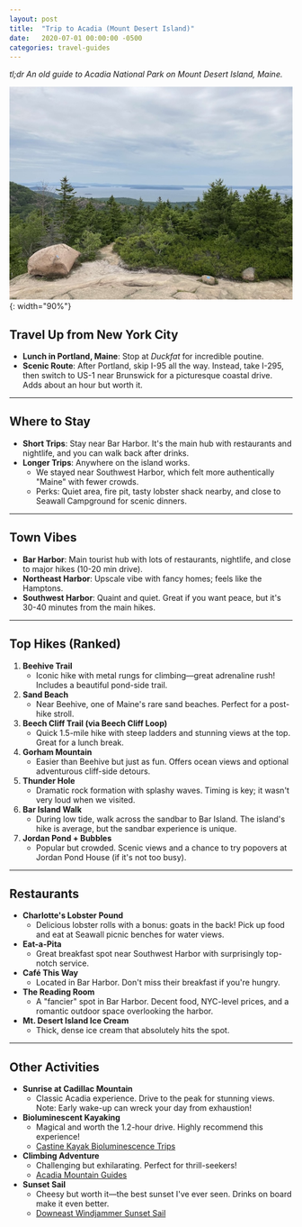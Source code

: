```yaml
---
layout: post
title:  "Trip to Acadia (Mount Desert Island)"
date:   2020-07-01 00:00:00 -0500
categories: travel-guides
---
```

*tl;dr An old guide to Acadia National Park on Mount Desert Island, Maine.*

![Acadia view from hike](/assets/images/acadia-web.jpeg){: width="90%"}

## Travel Up from New York City  
- **Lunch in Portland, Maine**: Stop at *Duckfat* for incredible poutine.  
- **Scenic Route**: After Portland, skip I-95 all the way. Instead, take I-295, then switch to US-1 near Brunswick for a picturesque coastal drive. Adds about an hour but worth it.  

---

## Where to Stay  
- **Short Trips**: Stay near Bar Harbor. It's the main hub with restaurants and nightlife, and you can walk back after drinks.  
- **Longer Trips**: Anywhere on the island works.  
  - We stayed near Southwest Harbor, which felt more authentically "Maine" with fewer crowds.  
  - Perks: Quiet area, fire pit, tasty lobster shack nearby, and close to Seawall Campground for scenic dinners.  

---

## Town Vibes  
- **Bar Harbor**: Main tourist hub with lots of restaurants, nightlife, and close to major hikes (10-20 min drive).  
- **Northeast Harbor**: Upscale vibe with fancy homes; feels like the Hamptons.  
- **Southwest Harbor**: Quaint and quiet. Great if you want peace, but it's 30-40 minutes from the main hikes.  

---

## Top Hikes (Ranked)  
1. **Beehive Trail**  
   - Iconic hike with metal rungs for climbing—great adrenaline rush! Includes a beautiful pond-side trail.  
2. **Sand Beach**  
   - Near Beehive, one of Maine's rare sand beaches. Perfect for a post-hike stroll.  
3. **Beech Cliff Trail (via Beech Cliff Loop)**  
   - Quick 1.5-mile hike with steep ladders and stunning views at the top. Great for a lunch break.  
4. **Gorham Mountain**  
   - Easier than Beehive but just as fun. Offers ocean views and optional adventurous cliff-side detours.  
5. **Thunder Hole**  
   - Dramatic rock formation with splashy waves. Timing is key; it wasn't very loud when we visited.  
6. **Bar Island Walk**  
   - During low tide, walk across the sandbar to Bar Island. The island's hike is average, but the sandbar experience is unique.  
7. **Jordan Pond + Bubbles**  
   - Popular but crowded. Scenic views and a chance to try popovers at Jordan Pond House (if it's not too busy).  

---

## Restaurants  
- **Charlotte's Lobster Pound**  
  - Delicious lobster rolls with a bonus: goats in the back! Pick up food and eat at Seawall picnic benches for water views.  
- **Eat-a-Pita**  
  - Great breakfast spot near Southwest Harbor with surprisingly top-notch service.  
- **Café This Way**  
  - Located in Bar Harbor. Don't miss their breakfast if you're hungry.  
- **The Reading Room**  
  - A "fancier" spot in Bar Harbor. Decent food, NYC-level prices, and a romantic outdoor space overlooking the harbor.  
- **Mt. Desert Island Ice Cream**  
  - Thick, dense ice cream that absolutely hits the spot.  

---

## Other Activities  
- **Sunrise at Cadillac Mountain**  
  - Classic Acadia experience. Drive to the peak for stunning views. Note: Early wake-up can wreck your day from exhaustion!  
- **Bioluminescent Kayaking**  
  - Magical and worth the 1.2-hour drive. Highly recommend this experience!  
  - [Castine Kayak Bioluminescence Trips](https://www.castinekayak.com/bioluminescence-trips.php)  
- **Climbing Adventure**  
  - Challenging but exhilarating. Perfect for thrill-seekers!  
  - [Acadia Mountain Guides](http://acadiamountainguides.com/)  
- **Sunset Sail**  
  - Cheesy but worth it—the best sunset I've ever seen. Drinks on board make it even better.  
  - [Downeast Windjammer Sunset Sail](https://downeastwindjammer.com/activities/schooner-sunset-sail/)  